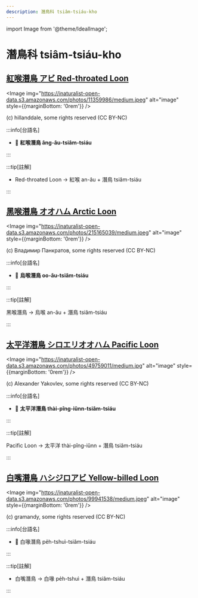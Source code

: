 ```yaml
---
description: 潛鳥科 tsiâm-tsiáu-kho
---
```


import Image from '@theme/IdealImage';

# 潛鳥科 tsiâm-tsiáu-kho

## [紅喉潛鳥 アビ Red-throated Loon](https://ebird.org/species/retloo)

<Image img="https://inaturalist-open-data.s3.amazonaws.com/photos/11359986/medium.jpeg" alt="image" style={{marginBottom: '0rem'}} />

<p className="image-caption">
(c) hillanddale, some rights reserved (CC BY-NC)
</p>

:::info[台語名]

- 🎯 **紅喉潛鳥 âng-âu-tsiâm-tsiáu**

:::

:::tip[註解]

- Red-throated Loon -> 紅喉 an-âu + 潛鳥 tsiâm-tsiáu

:::

## [黑喉潛鳥 オオハム Arctic Loon](https://ebird.org/species/arcloo)

<Image img="https://inaturalist-open-data.s3.amazonaws.com/photos/215165039/medium.jpeg" alt="image" style={{marginBottom: '0rem'}} />

<p className="image-caption">
(c) Владимир Панкратов, some rights reserved (CC BY-NC)
</p>

:::info[台語名]

- 🎯 **烏喉潛鳥 oo-âu-tsiâm-tsiáu**

:::

:::tip[註解]

黑喉潛鳥 -> 烏喉 an-âu + 潛鳥 tsiâm-tsiáu

:::

## [太平洋潛鳥 シロエリオオハム Pacific Loon](https://ebird.org/species/pacloo)

<Image img="https://inaturalist-open-data.s3.amazonaws.com/photos/49759011/medium.jpg" alt="image" style={{marginBottom: '0rem'}} />

<p className="image-caption">
(c) Alexander Yakovlev, some rights reserved (CC BY-NC)
</p>

:::info[台語名]

- 🎯 **太平洋潛鳥 thài-pîng-iûnn-tsiâm-tsiáu**

:::

:::tip[註解]

Pacific Loon -> 太平洋 thài-pîng-iûnn + 潛鳥 tsiâm-tsiáu

:::

## [白嘴潛鳥 ハシジロアビ Yellow-billed Loon](https://ebird.org/species/yebloo)

<Image img="https://inaturalist-open-data.s3.amazonaws.com/photos/99941538/medium.jpeg" alt="image" style={{marginBottom: '0rem'}} />

<p className="image-caption">
(c) gramandy, some rights reserved (CC BY-NC)
</p>

:::info[台語名]

- 🎯 白喙潛鳥 pe̍h-tshuì-tsiâm-tsiáu

:::

:::tip[註解]

- 白嘴潛鳥 -> 白喙 pe̍h-tshuì + 潛鳥 tsiâm-tsiáu

:::
